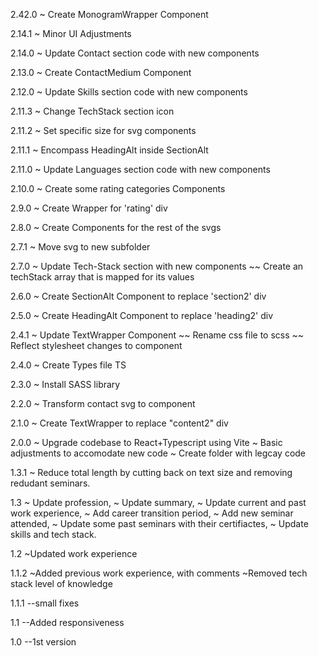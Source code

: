 2.42.0
~ Create MonogramWrapper Component

2.14.1
~ Minor UI Adjustments

2.14.0
~ Update Contact section code with new components

2.13.0
~ Create ContactMedium Component

2.12.0
~ Update Skills section code with new components

2.11.3
~ Change TechStack section icon

2.11.2
~ Set specific size for svg components

2.11.1
~ Encompass HeadingAlt inside SectionAlt

2.11.0
~ Update Languages section code with new components

2.10.0
~ Create some rating categories Components

2.9.0
~ Create Wrapper for 'rating' div

2.8.0
~ Create Components for the rest of the svgs

2.7.1
~ Move svg to new subfolder

2.7.0
~ Update Tech-Stack section with new components
~~ Create an techStack array that is mapped for its values

2.6.0
~ Create SectionAlt Component to replace 'section2' div

2.5.0
~ Create HeadingAlt Component to replace 'heading2' div

2.4.1
~ Update TextWrapper Component
~~ Rename css file to scss
~~ Reflect stylesheet changes to component

2.4.0
~ Create Types file TS

2.3.0
~ Install SASS library

2.2.0
~ Transform contact svg to component

2.1.0
~ Create TextWrapper to replace "content2" div

2.0.0
~ Upgrade codebase to React+Typescript using Vite
~ Basic adjustments to accomodate new code
~ Create folder with legcay code

1.3.1
~ Reduce total length by cutting back on text size and removing redudant seminars.

1.3
~ Update profession,
~ Update summary,
~ Update current and past work experience,
~ Add career transition period,
~ Add new seminar attended,
~ Update some past seminars with their certifiactes,
~ Update skills and tech stack.

1.2
~Updated work experience

1.1.2
~Added previous work experience, with comments
~Removed tech stack level of knowledge

1.1.1
--small fixes

1.1
--Added responsiveness

1.0
--1st version
